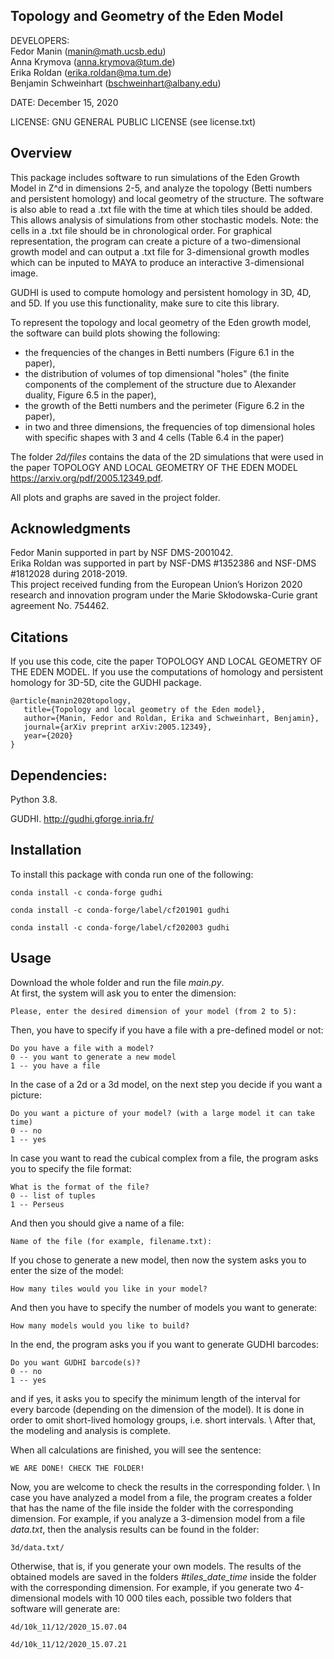 ## Topology and Geometry of the Eden Model

DEVELOPERS: <br />
Fedor Manin (manin@math.ucsb.edu) <br />
Anna Krymova (anna.krymova@tum.de) <br />
Erika Roldan (erika.roldan@ma.tum.de) <br />
Benjamin Schweinhart (bschweinhart@albany.edu) <br />



DATE: December 15, 2020

LICENSE: GNU GENERAL PUBLIC LICENSE (see license.txt)

## Overview 
This package includes software to run simulations of the Eden Growth Model in Z^d in dimensions 2-5, and analyze the topology (Betti numbers and persistent homology) and local geometry of the structure. The software is also able to read a .txt file with the time at which tiles should be added. This allows analysis of simulations from other stochastic models. Note: the cells in a .txt file should be in chronological order. For graphical representation, the program can create a picture of a two-dimensional growth model and can output a .txt file for 3-dimensional growth modles which can be inputed to MAYA to produce an interactive 3-dimensional image.

GUDHI is used to compute homology and persistent homology in 3D, 4D, and 5D. If you use this functionality, make sure to cite this library.

To represent the topology and local geometry of the Eden growth model, the software can build plots showing the following:
* the frequencies of the changes in Betti numbers (Figure 6.1 in the paper),
* the distribution of volumes of top dimensional "holes" (the finite components of the complement of the structure due to Alexander duality, Figure 6.5 in the paper),
* the growth of the Betti numbers and the perimeter (Figure 6.2 in the paper),
* in two and three dimensions, the frequencies of top dimensional holes with specific shapes with 3 and 4 cells (Table 6.4 in the paper) 

The folder *2d/files* contains the data of the 2D simulations that were used in the paper TOPOLOGY AND LOCAL GEOMETRY OF THE EDEN MODEL https://arxiv.org/pdf/2005.12349.pdf.

All plots and graphs are saved in the project folder.

## Acknowledgments
Fedor Manin supported in part by NSF DMS-2001042. <br />
Erika Roldan was supported in part by NSF-DMS #1352386 and NSF-DMS #1812028 during 2018-2019. <br />
This project received funding from the European Union’s Horizon 2020 research and innovation program under the
Marie Skłodowska-Curie grant agreement No. 754462.


## Citations 

If you use this code, cite the paper TOPOLOGY AND LOCAL GEOMETRY OF THE EDEN MODEL. If you use the computations of homology and persistent homology for 3D-5D, cite the GUDHI package.

```
@article{manin2020topology,
   title={Topology and local geometry of the Eden model},
   author={Manin, Fedor and Roldan, Erika and Schweinhart, Benjamin},
   journal={arXiv preprint arXiv:2005.12349},
   year={2020}
}
```

## Dependencies:

Python 3.8.

GUDHI. http://gudhi.gforge.inria.fr/


## Installation

To install this package with conda run one of the following:
```
conda install -c conda-forge gudhi
```
```
conda install -c conda-forge/label/cf201901 gudhi
```
```
conda install -c conda-forge/label/cf202003 gudhi
```

## Usage
Download the whole folder and run the file *main.py*.<br />
At first, the system will ask you to enter the dimension:
```
Please, enter the desired dimension of your model (from 2 to 5): 
```
Then, you have to specify if you have a file with a pre-defined model or not:
```
Do you have a file with a model? 
0 -- you want to generate a new model 
1 -- you have a file
```
In the case of а 2d or а 3d model, on the next step you decide if you want a picture:
```
Do you want a picture of your model? (with a large model it can take time)  
0 -- no 
1 -- yes
```
In case you want to read the cubical complex from a file, the program asks you to specify the file format:
```
What is the format of the file? 
0 -- list of tuples 
1 -- Perseus
```
And then you should give a name of a file:
```
Name of the file (for example, filename.txt):
```
If you chose to generate a new model, then now the system asks you to enter the size of the model:
```
How many tiles would you like in your model?
```
And then you have to specify the number of models you want to generate:
```
How many models would you like to build?
```
In the end, the program asks you if you want to generate GUDHI barcodes:
```
Do you want GUDHI barcode(s)? 
0 -- no 
1 -- yes
```
and if yes, it asks you to specify the minimum length of the interval for every barcode (depending on the dimension of the model).
It is done in order to omit short-lived homology groups, i.e. short intervals.
\\
After that, the modeling and analysis is complete.  

When all calculations are finished, you will see the sentence:
```
WE ARE DONE! CHECK THE FOLDER!
```
Now, you are welcome to check the results in the corresponding folder. 
\\
In case you have analyzed a model from a file, the program creates a folder that has the name of the file inside the folder with the corresponding dimension.
For example, if you analyze a 3-dimension model from a file *data.txt*, then the analysis results can be found in the folder:
```
3d/data.txt/ 
```
Otherwise, that is, if you generate your own models. The results of the obtained models are saved in the folders *#tiles_date_time* inside the folder with the corresponding dimension.
For example, if you generate two 4-dimensional models with 10 000 tiles each, possible two folders that software will generate are:
```
4d/10k_11/12/2020_15.07.04
```
```
4d/10k_11/12/2020_15.07.21
```




